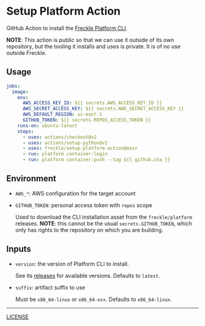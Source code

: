 # Setup Platform Action

GitHub Action to install the [Freckle Platform CLI][platform].

[platform]: https://github.com/freckle/platform

**NOTE**: This action is public so that we can use it outside of its own
repository, but the tooling it installs and uses is private. It is of no use
outside Freckle.

## Usage

```yaml
jobs:
  image:
    env:
      AWS_ACCESS_KEY_ID: ${{ secrets.AWS_ACCESS_KEY_ID }}
      AWS_SECRET_ACCESS_KEY: ${{ secrets.AWS_SECRET_ACCESS_KEY }}
      AWS_DEFAULT_REGION: us-east-1
      GITHUB_TOKEN: ${{ secrets.REPOS_ACCESS_TOKEN }}
    runs-on: ubuntu-latest
    steps:
      - uses: actions/checkout@v2
      - uses: actions/setup-python@v2
      - uses: freckle/setup-platform-action@main
      - run: platform container:login
      - run: platform container:push --tag ${{ github.sha }}
```

## Environment

- `AWS_*`: AWS configuration for the target account
- `GITHUB_TOKEN`: personal access token with `repos` scope

  Used to download the CLI installation asset from the `freckle/platform`
  releases. **NOTE**: this cannot be the usual `secrets.GITHUB_TOKEN`, which
  only has rights to the repository on which you are building.

## Inputs

- `version`: the version of Platform CLI to install.

  See its [releases][] for available versions. Defaults to `latest`.

  [releases]: https://github.com/freckle/platform/releases

- `suffix`: artifact suffix to use

  Must be `x86_64-linux` or `x86_64-osx`. Defaults to `x86_64-linux`.

---

[LICENSE](./LICENSE)
